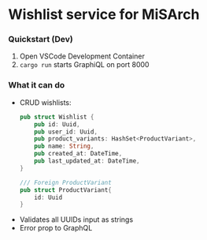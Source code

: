 # Wishlist service for MiSArch

### Quickstart (Dev)

1. Open VSCode Development Container
2. `cargo run` starts GraphiQL on port 8000

### What it can do

- CRUD wishlists:
    ```rust
    pub struct Wishlist {
        pub id: Uuid,
        pub user_id: Uuid,
        pub product_variants: HashSet<ProductVariant>,
        pub name: String,
        pub created_at: DateTime,
        pub last_updated_at: DateTime,
    }

    /// Foreign ProductVariant
    pub struct ProductVariant{
        id: Uuid
    }
    ```
- Validates all UUIDs input as strings
- Error prop to GraphQL